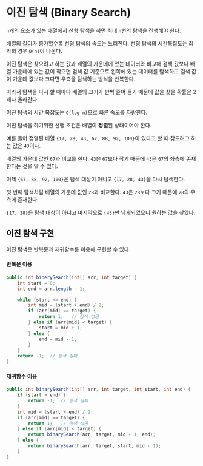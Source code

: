 # 이진 탐색 (Binary Search)  

`n`개의 요소가 있는 배열에서 선형 탐색을 하면 최대 `n`번의 탐색을 진행해야 한다.  

배열의 길이가 증가할수록 선형 탐색의 속도는 느려진다. 선형 탐색의 시간복잡도는 최악의 경우 `O(n)`이 나온다.  

이진 탐색은 찾으려고 하는 값과 배열의 가운데에 있는 데이터와 비교해 검색 값보다 배열 가운데에 있는 값이 작으면 검색 값 기준으로 왼쪽에 있는 데이터를 탐색하고 검색 값이 가운데 값보다 크다면 우측을 탐색하는 방식을 반복한다.  

따라서 탐색을 다시 할 때마다 배열의 크기가 반씩 줄어 들기 때문에 값을 찾을 확률은 2배나 올라간다.  

이진 탐색의 시간 복잡도는 `O(log n)`으로 빠른 속도를 자랑한다.  

이진 탐색을 하기위한 선행 조건은 배열이 **정렬**된 상태이어야 한다.  

예를 들어 정렬된 배열 `{17, 28, 43, 67, 88, 92, 100}`이 있다고 할 때 찾으려고 하는 값은 `43`이다.  

배열의 가운데 값인 `67`과 비교를 한다. `43`은 `67`보다 작기 때문에 `43`은 `67`의 좌측에 존재한다는 것을 알 수 있다.  

이제 `{67, 88, 92, 100}`은 탐색 대상이 아니고 `{17, 28, 43}`을 다시 탐색한다.  

첫 번째 탐색처럼 배열의 가운데 값인 `28`과 비교한다. `43`은 `28`보다 크기 때문에 `28`의 우측에 존재한다.  

`{17, 28}`은 탐색 대상이 아니고 마지막으로 `{43}`만 남게되었으니 원하는 값을 찾았다.  

## 이진 탐색 구현  

이진 탐색은 반복문과 재귀함수를 이용해 구현할 수 있다.  

#### 반복문 이용  

```java
public int binerySearch(int[] arr, int target) {
    int start = 0;
    int end = arr.length - 1;

    while (start <= end) {
        int mid = (start + end) / 2;
        if (arr[mid] == target) {
            return 1;   // 탐색 성공
        } else if (arr[mid] < target) {
            start = mid + 1;
        } else {
            end = mid - 1;
        }
    }
    return -1;  // 탐색 실패
}
```

#### 재귀함수 이용  

```java
public int binarySearch(int[] arr, int target, int start, int end) {
    if (start > end) {
        return -1;  // 탐색 실패
    }
    int mid = (start + end) / 2;
    if (arr[mid] == target) {
        return 1;   // 탐색 성공
    } else if (arr[mid] < target) {
        return binarySearch(arr, target, mid + 1, end);
    } else {
        return binarySearch(arr, target, start, mid - 1);
    }
}
```